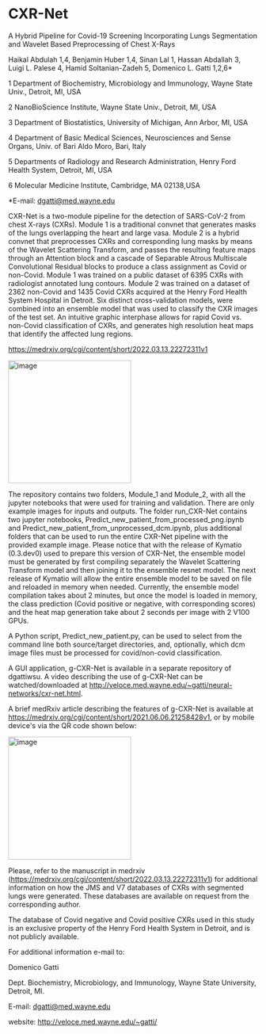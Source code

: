 # CXR-Net

A Hybrid Pipeline for Covid-19 Screening Incorporating Lungs Segmentation and Wavelet Based Preprocessing of Chest X-Rays

Haikal Abdulah 1,4, Benjamin Huber 1,4, Sinan Lal 1, Hassan Abdallah 3, Luigi L. Palese 4, Hamid Soltanian-Zadeh 5, Domenico L. Gatti 1,2,6*

1 Department of Biochemistry, Microbiology and Immunology, Wayne State Univ., Detroit, MI, USA 

2 NanoBioScience Institute, Wayne State Univ., Detroit, MI, USA

3 Department of Biostatistics, University of Michigan, Ann Arbor, MI, USA  

4 Department of Basic Medical Sciences, Neurosciences and Sense Organs, Univ. of Bari Aldo Moro, Bari, Italy

5 Departments of Radiology and Research Administration, Henry Ford Health System, Detroit, MI, USA

6 Molecular Medicine Institute, Cambridge, MA 02138,USA


*E-mail: dgatti@med.wayne.edu


CXR-Net is a two-module pipeline for the detection of SARS-CoV-2 from chest X-rays (CXRs). Module 1 is a traditional convnet that generates masks of the lungs overlapping the heart and large vasa. Module 2 is a hybrid convnet that preprocesses CXRs and corresponding lung masks by means of the Wavelet Scattering Transform, and passes the resulting feature maps through an Attention block and a cascade of Separable Atrous Multiscale Convolutional Residual blocks to produce a class assignment as Covid or non-Covid. Module 1 was trained on a public dataset of 6395 CXRs with radiologist annotated lung contours. Module 2 was trained on a dataset of 2362 non-Covid and 1435 Covid CXRs acquired at the Henry Ford Health System Hospital in Detroit. Six distinct cross-validation models, were combined into an ensemble model that was used to classify the CXR images of the test set. An intuitive graphic interphase allows for rapid Covid vs. non-Covid classification of CXRs, and generates high resolution heat maps that identify the affected lung regions.

https://medrxiv.org/cgi/content/short/2022.03.13.22272311v1

<img width="248" alt="image" src="https://user-images.githubusercontent.com/32550835/158189043-39d62428-0326-4153-8fef-5016988b0e01.png">

The repository contains two folders, Module_1 and Module_2, with all the jupyter notebooks that were used for training and validation. There are only example images for inputs and outputs. The folder run_CXR-Net contains two jupyter notebooks, Predict_new_patient_from_processed_png.ipynb and Predict_new_patient_from_unprocessed_dcm.ipynb, plus additional folders that can be used to run the entire CXR-Net pipeline with the provided example image. Please notice that with the release of Kymatio (0.3.dev0) used to prepare this version of CXR-Net, the ensemble model must be generated by first compiling separately the Wavelet Scattering Transform model and then joining it to the ensemble resnet model. The  next release of Kymatio will allow the entire ensemble model to be saved on file and reloaded in memory when needed. Currently, the ensemble model compilation takes about 2 minutes, but once the model is loaded in memory, the class prediction (Covid positive or negative, with corresponding scores) and the heat map generation take about 2 seconds per image with 2 V100 GPUs.

A Python script, Predict_new_patient.py, can be used to select from the command line both source/target directories, and, optionally, which dcm image files must be processed for covid/non-covid classification. 

A GUI application, g-CXR-Net is available in a separate repository of dgattiwsu. A video describing the use of g-CXR-Net can be watched/downloaded at http://veloce.med.wayne.edu/~gatti/neural-networks/cxr-net.html.

A brief medRxiv article describing the features of g-CXR-Net is available at https://medrxiv.org/cgi/content/short/2021.06.06.21258428v1, or by mobile device's via the QR code shown below:

<img width="248" alt="image" src="https://user-images.githubusercontent.com/32550835/123811248-1191fd00-d8c1-11eb-8302-9514a6d7197b.png">


Please, refer to the manuscript in medrxiv (https://medrxiv.org/cgi/content/short/2022.03.13.22272311v1) for additional information on how the JMS and V7 databases of CXRs with segmented lungs were generated. These databases are available on request from the corresponding author.

The database of Covid negative and Covid positive CXRs used in this study is an exclusive property of the Henry Ford Health System in Detroit, and is not publicly available.


For additional information e-mail to:

Domenico Gatti

Dept. Biochemistry, Microbiology, and Immunology, Wayne State University, Detroit, MI.

E-mail: dgatti@med.wayne.edu

website: http://veloce.med.wayne.edu/~gatti/
